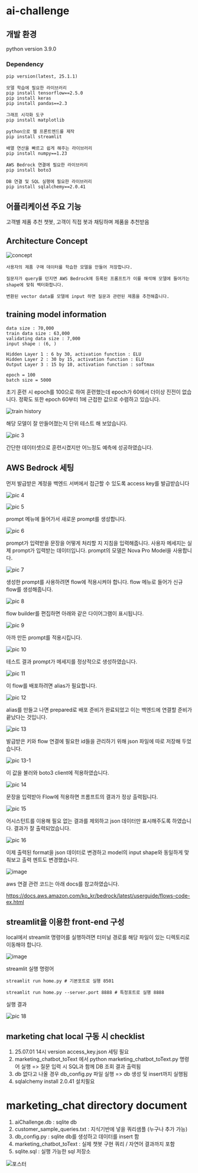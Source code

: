 # ai-challenge

## 개발 환경

python version 3.9.0

### Dependency

```
pip version(latest, 25.1.1)

모델 학습에 필요한 라이브러리
pip install tensorflow==2.5.0
pip install keras
pip install pandas==2.3

그래프 시각화 도구
pip install matplotlib

python으로 웹 프론트엔드를 제작
pip install streamlit

배열 연산을 빠르고 쉽게 해주는 라이브러리
pip install numpy==1.23

AWS Bedrock 연결에 필요한 라이브러리
pip install boto3

DB 연결 및 SQL 실행에 필요한 라이브러리
pip install sqlalchemy==2.0.41
```

## 어플리케이션 주요 기능

고객별 제품 추천 챗봇, 고객이 직접 봇과 채팅하며 제품을 추천받음

## Architecture Concept

![concept](https://github.com/user-attachments/assets/2e246de1-f22a-478b-b8ec-5b57f837b328)

```
사용자의 제품 구매 데이터를 학습한 모델을 만들어 저장합니다.

질문자가 query를 던지면 AWS Bedrock에 등록된 프롬프트가 이를 해석해 모델에 들어가는 shape에 맞춰 벡터화합니다.

변환된 vector data를 모델에 input 하면 질문과 관련된 제품을 추천해줍니다.
```

## training model information

```
data size : 70,000
train data size : 63,000
validating data size : 7,000
input shape : (6, )

Hidden Layer 1 : 6 by 30, activation function : ELU
Hidden Layer 2 : 30 by 15, activation function : ELU
Output Layer 3 : 15 by 10, activation function : softmax

epoch = 100
batch size = 5000

```

초기 훈련 시 epoch를 100으로 하여 훈련했는데 epoch가 60에서 더이상 진전이 없습니다.
정확도 또한 epoch 60부터 1에 근접한 값으로 수렴하고 있습니다.

![train history](https://github.com/user-attachments/assets/f876ec55-b13d-4cb5-b102-dc518d7c295b)

해당 모델이 잘 만들어졌는지 단위 테스트 해 보았습니다.

![pic 3](https://github.com/user-attachments/assets/96779534-06b3-4be9-b524-206ae54e3df9)

간단한 데이터셋으로 훈련시켰지만 어느정도 예측에 성공하였습니다.

## AWS Bedrock 세팅

먼저 발급받은 계정을 백엔드 서버에서 접근할 수 있도록 access key를 발급받습니다

![pic 4](https://github.com/user-attachments/assets/eb543408-c568-47b4-893d-e8bff7de8faa)

![pic 5](https://github.com/user-attachments/assets/4e60afb0-c310-454c-8fbf-f97a83537590)

prompt 메뉴에 들어가서 새로운 prompt를 생성합니다.

![pic 6](https://github.com/user-attachments/assets/31873a4e-a246-4762-a2ee-f82af25edcb9)

prompt가 입력받을 문장을 어떻게 처리할 지 지침을 입력해줍니다.
사용자 메세지는 실제 prompt가 입력받는 데이터입니다.
prompt의 모델은 Nova Pro Model을 사용합니다.

![pic 7](https://github.com/user-attachments/assets/f5300e6a-9a25-4629-9d92-fbd7432b78b7)

생성한 prompt를 사용하려면 flow에 적용시켜야 합니다.
flow 메뉴로 들어가 신규 flow를 생성해줍니다.

![pic 8](https://github.com/user-attachments/assets/3746c2ca-3543-44b5-bdcd-6aca9aa92827)

flow builder를 편집하면 아래와 같은 다이어그램이 표시됩니다.

![pic 9](https://github.com/user-attachments/assets/323f19e1-5e77-407a-aaad-a5ec42129903)

아까 만든 prompt를 적용시킵니다.

![pic 10](https://github.com/user-attachments/assets/3b78c9fa-2598-46a0-8e4c-7ab64c550721)

테스트 결과 prompt가 메세지를 정상적으로 생성하였습니다.

![pic 11](https://github.com/user-attachments/assets/be65e9cf-8fdd-481e-bfdc-fcbcb6b6ba1b)

이 flow를 배포하려면 alias가 필요합니다.

![pic 12](https://github.com/user-attachments/assets/295ae7a5-525c-4afb-88ee-d04f4ab49fcf)

alias를 만들고 나면 prepared로 배포 준비가 완료되었고 이는 백엔드에 연결할 준비가 끝났다는 것입니다.

![pic 13](https://github.com/user-attachments/assets/bbc411f3-e19a-48e5-b60b-68f00caa8a05)

발급받은 키와 flow 연결에 필요한 id들을 관리하기 위해 json 파일에 따로 저장해 두었습니다.

![pic 13-1](https://github.com/user-attachments/assets/f1da1ca3-954f-4cf2-89a9-d106ed16c46f)

이 값을 불러와 boto3 client에 적용하였습니다.

![pic 14](https://github.com/user-attachments/assets/f22dbd5a-c4b4-4e27-95c8-c57c38e57854)

문장을 입력받아 Flow에 적용하면 프롬프트의 결과가 정상 출력됩니다.

![pic 15](https://github.com/user-attachments/assets/36a48f8c-b7b4-434a-bea0-00f8450735db)

어시스턴트를 이용해 필요 없는 결과를 제외하고 json 데이터만 표시해주도록 하였습니다.
결과가 잘 출력되었습니다.

![pic 16](https://github.com/user-attachments/assets/3d0174af-03be-462a-9eaf-aeeaca215f95)

이제 출력된 format을 json 데이터로 변경하고 model의 input shape와 동일하게 맞춰보고 출력 멘트도 변경했습니다.

![image](https://github.com/user-attachments/assets/1a61baf4-7149-4d70-8c11-e24de95eb18a)

aws 연결 관련 코드는 아래 docs를 참고하였습니다.

<https://docs.aws.amazon.com/ko_kr/bedrock/latest/userguide/flows-code-ex.html>

## streamlit을 이용한 front-end 구성

local에서 streamlit 명령어를 실행하려면 터미널 경로를 해당 파일이 있는 디렉토리로 이동해야 합니다.

![image](https://github.com/user-attachments/assets/24c4e7a5-8819-44b7-918f-33559bbe71ce)


streamlit 실행 명령어

```
streamlit run home.py # 기본포트로 실행 8501
```
```
streamlit run home.py --server.port 8888 # 특정포트로 실행 8888
```
실행 결과

![pic 18](https://github.com/user-attachments/assets/47006046-b8f3-4573-b56d-8134a97189fd)

## marketing chat local 구동 시 checklist

1. 25.07.01 14시 version access_key.json 세팅 필요
2. marketing_chatbot_toText 에서 python marketing_chatbot_toText.py 명령어 실행
   => 질문 입력 시 SQL과 함께 DB 조회 결과 출력됨
3. db 없다고 나올 경우 db_config.py 파일 실행 => db 생성 및 insert까지 실행됨
4. sqlalchemy install 2.0.41 설치필요

# marketing_chat directory document

1. aiChallenge.db : sqlite db
2. customer_sample_queries.txt : 지식기반에 넣을 쿼리샘플 (누구나 추가 가능)
3. db_config.py : sqlite db를 생성하고 데이터를 insert 함
4. marketing_chatbot_toText : 실제 챗봇 구현 쿼리 / 자연어 결과까지 포함
5. sqlite.sql : 실행 가능한 sql 저장소


![포스터](https://github.com/user-attachments/assets/399120bf-7793-4fa8-a6a3-2b922813fe42)
